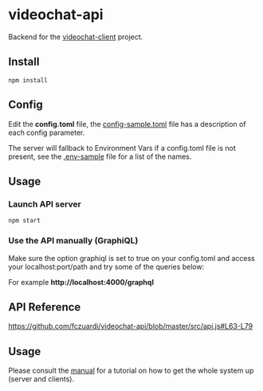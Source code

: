 # videochat-api
Backend for the [videochat-client][videochat-client] project.

## Install

```
npm install
```

## Config

Edit the **config.toml** file, the [config-sample.toml][configsample] file has a description 
of each config parameter.

The server will fallback to Environment Vars if a config.toml file is not present,
see the [.env-sample][envsample] file for a list of the names.

## Usage

### Launch API server
```
npm start
```

### Use the API manually (GraphiQL)

Make sure the option graphiql is set to true on your config.toml and access your
localhost:port/path and try some of the queries below:

For example **http://localhost:4000/graphql**

## API Reference

https://github.com/fczuardi/videochat-api/blob/master/src/api.js#L63-L79

## Usage

Please consult the [manual][manual] for a tutorial on how to get the whole system up (server and clients).

[videochat-client]: https://github.com/fczuardi/videochat-client
[configsample]: https://github.com/fczuardi/videochat-api/blob/master/config-sample.toml
[envsample]: https://github.com/fczuardi/videochat-api/blob/master/.env-sample
[manual]: https://github.com/fczuardi/videochat-api/blob/master/manual

